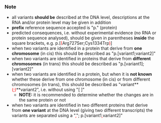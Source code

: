 ### Note

*	all variants **should be** described at the DNA level, descriptions at the RNA and/or protein level may be given in addition
*	**prefix** reference sequence accepted is "p." (protein)
*	predicted consequences, i.e. without experimental evidence (no RNA or protein sequence analysed), should be given in parentheses **inside** the square brackets, e.g. p.[<font color="red">(</font>Arg727Ser;Cys1334Trp<font color="red">)</font>]
*	when two variants are identified in a protein that derive from **one chromosome** (in cis) this should be described as "p.[variant1;variant2]"
*	when two variants are identified in proteins that derive from **different chromosomes** (in trans) this should be described as "p.[variant1];[variant2]"
*	when two variants are identified in a protein, but when it is **not known** whether these derive from one chromosome (in cis) or from different chromosomes (in trans), this should be described as "variant**<font color="red">(;)</font>**variant2", i.e. without using "[ ]"
	*	**NOTE:** it is recommended to determine whether the changes are in the same protein or not
*	when two variants are identified in two different proteins that derive from **one variant** at the DNA level (giving two different transcripts) the variants are separated using a "<font color="red">,</font>"; p.[variant1<font color="red">,</font>variant2]"
